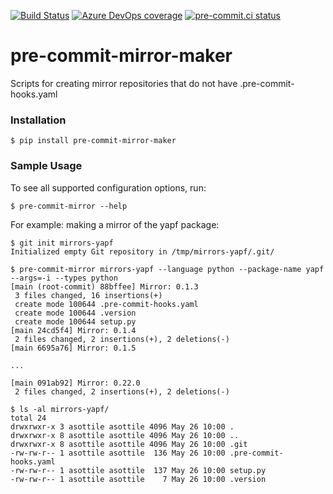 [![Build Status](https://dev.azure.com/asottile/asottile/_apis/build/status/pre-commit.pre-commit-mirror-maker?branchName=main)](https://dev.azure.com/asottile/asottile/_build/latest?definitionId=59&branchName=main)
[![Azure DevOps coverage](https://img.shields.io/azure-devops/coverage/asottile/asottile/59/main.svg)](https://dev.azure.com/asottile/asottile/_build/latest?definitionId=59&branchName=main)
[![pre-commit.ci status](https://results.pre-commit.ci/badge/github/pre-commit/pre-commit-mirror-maker/main.svg)](https://results.pre-commit.ci/latest/github/pre-commit/pre-commit-mirror-maker/main)

pre-commit-mirror-maker
=======================

Scripts for creating mirror repositories that do not have
.pre-commit-hooks.yaml


### Installation

`$ pip install pre-commit-mirror-maker`


### Sample Usage

To see all supported configuration options, run:

```console
$ pre-commit-mirror --help
```

For example: making a mirror of the yapf package:

```console
$ git init mirrors-yapf
Initialized empty Git repository in /tmp/mirrors-yapf/.git/

$ pre-commit-mirror mirrors-yapf --language python --package-name yapf --args=-i --types python
[main (root-commit) 88bffee] Mirror: 0.1.3
 3 files changed, 16 insertions(+)
 create mode 100644 .pre-commit-hooks.yaml
 create mode 100644 .version
 create mode 100644 setup.py
[main 24cd5f4] Mirror: 0.1.4
 2 files changed, 2 insertions(+), 2 deletions(-)
[main 6695a76] Mirror: 0.1.5

...

[main 091ab92] Mirror: 0.22.0
 2 files changed, 2 insertions(+), 2 deletions(-)

$ ls -al mirrors-yapf/
total 24
drwxrwxr-x 3 asottile asottile 4096 May 26 10:00 .
drwxrwxr-x 8 asottile asottile 4096 May 26 10:00 ..
drwxrwxr-x 8 asottile asottile 4096 May 26 10:00 .git
-rw-rw-r-- 1 asottile asottile  136 May 26 10:00 .pre-commit-hooks.yaml
-rw-rw-r-- 1 asottile asottile  137 May 26 10:00 setup.py
-rw-rw-r-- 1 asottile asottile    7 May 26 10:00 .version
```

